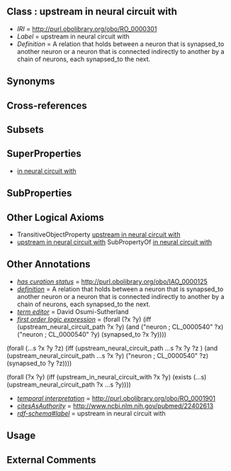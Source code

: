 
## Class : upstream in neural circuit with

 * *IRI* = http://purl.obolibrary.org/obo/RO_0000301
 * *Label* = upstream in neural circuit with
 * *Definition* = A relation that holds between a neuron that is synapsed_to another neuron or a neuron that is connected indirectly to another by a chain of neurons, each synapsed_to the next.

## Synonyms


## Cross-references


## Subsets


## SuperProperties

 * [in neural circuit with](../../RO/00/RO_0000300.md)

## SubProperties


## Other Logical Axioms

 * TransitiveObjectProperty [upstream in neural circuit with](../../RO/01/RO_0000301.md)
 * [upstream in neural circuit with](../../RO/01/RO_0000301.md) SubPropertyOf [in neural circuit with](../../RO/00/RO_0000300.md)

## Other Annotations

 * *[has curation status](../../IAO/14/IAO_0000114.md)* = http://purl.obolibrary.org/obo/IAO_0000125
 * *[definition](../../IAO/15/IAO_0000115.md)* = A relation that holds between a neuron that is synapsed_to another neuron or a neuron that is connected indirectly to another by a chain of neurons, each synapsed_to the next.
 * *[term editor](../../IAO/17/IAO_0000117.md)* = David Osumi-Sutherland
 * *[first order logic expression](../../IAO/26/IAO_0000426.md)* = (forall (?x ?y) 
	(iff 
		(upstream_neural_circuit_path  ?x ?y)
		(and
			("neuron ; CL_0000540" ?x)
			("neuron ; CL_0000540" ?y)
			(synapsed_to ?x ?y))))


(forall (...s ?x ?y ?z) 
	(iff 
		(upstream_neural_circuit_path ...s ?x ?y ?z )
		(and
			(upstream_neural_circuit_path ...s ?x ?y)
			("neuron ; CL_0000540" ?z)
			(synapsed_to ?y ?z))))
			
(forall (?x ?y) 
	(iff 
		(upstream_in_neural_circuit_with ?x ?y)
		(exists (...s)
			(upstream_neural_circuit_path  ?x ...s ?y))))
 * *[temporal interpretation](../../RO/00/RO_0001900.md)* = http://purl.obolibrary.org/obo/RO_0001901
 * *[citesAsAuthority](../../ty/citesAsAuthority.md)* = http://www.ncbi.nlm.nih.gov/pubmed/22402613
 * *[rdf-schema#label](../../el/rdf-schema#label.md)* = upstream in neural circuit with

## Usage


## External Comments

